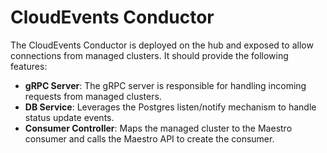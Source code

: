 # CloudEvents Conductor
The CloudEvents Conductor is deployed on the hub and exposed to allow connections from managed clusters. It should provide the following features:
- **gRPC Server**: The gRPC server is responsible for handling incoming requests from managed clusters.
- **DB Service**: Leverages the Postgres listen/notify mechanism to handle status update events.
- **Consumer Controller**: Maps the managed cluster to the Maestro consumer and calls the Maestro API to create the consumer.